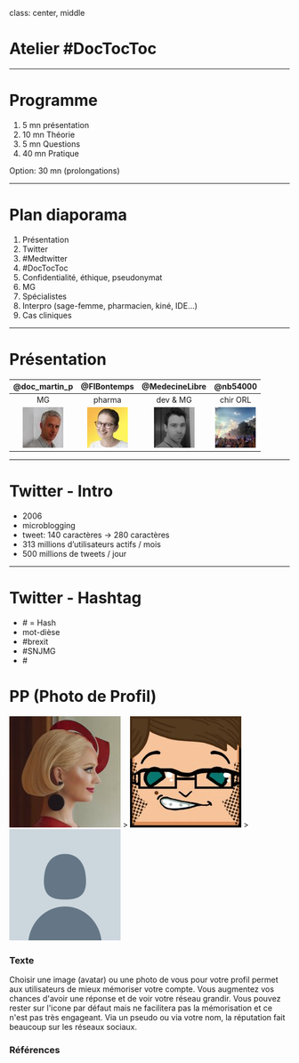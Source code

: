 class: center, middle

# Atelier #DocTocToc

---

# Programme

1. 5 mn présentation
2. 10 mn Théorie
3. 5 mn Questions
4. 40 mn Pratique

Option: 30 mn (prolongations)

---

# Plan diaporama

1. Présentation
3. Twitter
4. \#Medtwitter
5. \#DocTocToc
6. Confidentialité, éthique, pseudonymat
7. MG
8. Spécialistes
9. Interpro (sage-femme, pharmacien, kiné, IDE...)
10. Cas cliniques

---

# Présentation

| @doc_martin_p   | @FlBontemps   | @MedecineLibre  | @nb54000   |
| :-------------:  |:------------:| :-------------:|:----------:|
| MG            | pharma        | dev & MG       |chir ORL
| ![pic][doc_martin_p] | ![pic][FlBontemps] | ![pic][MedecineLibre] | ![pic][nb54000]

[doc_martin_p]: doc_martin_p.jpeg ""
[FlBontemps]: FlBontemps.jpg ""
[MedecineLibre]: MedecineLibre.jpg ""
[nb54000]: nb54000.jpg ""

---

# Twitter - Intro

* 2006
* microblogging
* tweet: 140 caractères -> 280 caractères
* 313 millions d’utilisateurs actifs / mois
* 500 millions de tweets / jour
---

# Twitter - Hashtag

* \# = Hash
* mot-dièse
* \#brexit
* \#SNJMG
* \#

# PP (Photo de Profil)
![alt text][katyperry] > ![alt text][docteurmathieu] > ![alt text][default]



### Texte
Choisir une image (avatar) ou une photo de vous pour votre profil permet aux utilisateurs de mieux mémoriser votre compte.
Vous augmentez vos chances d'avoir une réponse et de voir votre réseau grandir.
Vous pouvez rester sur l'icone par défaut mais ne facilitera pas la mémorisation et ce n'est pas très engageant. Via un pseudo ou via votre nom, la réputation fait beaucoup sur les réseaux sociaux.

### Références

[default]: default_profile.png "PP par défaut"
[katyperry]: katyperry.png "PP Katy Perry"
[docteurmathieu]: docteurmathieu.png "PP ᴅᴏᴄᴛᴇᴜʀᴍᴀᴛʜɪᴇᴜ"